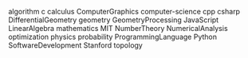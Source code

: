 algorithm
c
calculus
ComputerGraphics
computer-science
cpp
csharp
DifferentialGeometry
geometry
GeometryProcessing
JavaScript
LinearAlgebra
mathematics
MIT
NumberTheory
NumericalAnalysis
optimization
physics
probability
ProgrammingLanguage
Python
SoftwareDevelopment
Stanford
topology
